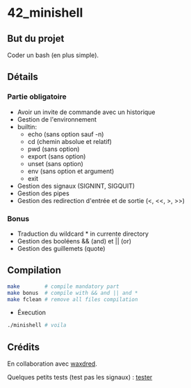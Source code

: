 # 42_minishell

## But du projet

Coder un bash (en plus simple).

## Détails

### Partie obligatoire

- Avoir un invite de commande avec un historique
- Gestion de l'environnement
- builtin:
  - echo (sans option sauf -n)
  - cd (chemin absolue et relatif)
  - pwd (sans option)
  - export (sans option)
  - unset (sans option)
  - env (sans option et argument)
  - exit
- Gestion des signaux (SIGNINT, SIGQUIT)
- Gestion des pipes
- Gestion des redirection d'entrée et de sortie (<, <<, >, >>)

### Bonus

- Traduction du wildcard * in currente directory
- Gestion des booléens && (and) et || (or)
- Gestion des guillemets (quote)

## Compilation

```bash
make        # compile mandatory part
make bonus  # compile with && and || and *
make fclean # remove all files compilation
```

- Éxecution

```bash
./minishell # voila
```

## Crédits

En collaboration avec [waxdred](https://github.com/waxdred).

Quelques petits tests (test pas les signaux) : [tester](https://github.com/waxdred/tester_minishell42)
